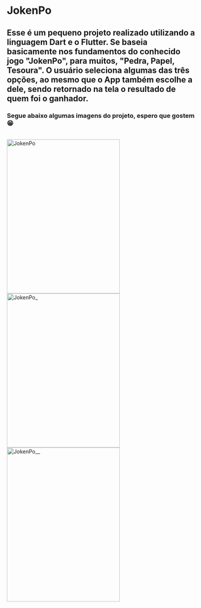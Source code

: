 # JokenPo

## Esse é um pequeno projeto realizado utilizando a linguagem Dart e o Flutter. Se baseia basicamente nos fundamentos do conhecido jogo "JokenPo", para muitos, "Pedra, Papel, Tesoura". O usuário seleciona algumas das três opções, ao mesmo que o App também escolhe a dele, sendo retornado na tela o resultado de quem foi o ganhador.

### Segue abaixo algumas imagens do projeto, espero que gostem 😁

<div style="display: inline_block"><br>
  <img alt="JokenPo" height="410" width="300" src="https://cdn.discordapp.com/attachments/758866002968182795/929876758436675664/WhatsApp_Image_2022-01-09_at_8.02.06_PM_1.jpeg"/>
  <img alt="JokenPo_" height="410" width="300" src="https://cdn.discordapp.com/attachments/758866002968182795/929876758667358238/WhatsApp_Image_2022-01-09_at_8.02.06_PM.jpeg"/>
  <img alt="JokenPo__" height="410" width="300" src="https://cdn.discordapp.com/attachments/758866002968182795/929876759015477299/WhatsApp_Image_2022-01-09_at_8.02.06_PM_2.jpeg"/> 
</div>
